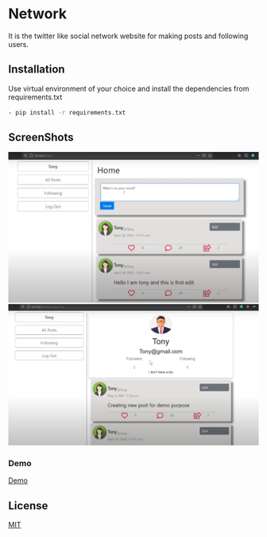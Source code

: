 # Network

It is the twitter like social network website for making posts and following users.


## Installation

Use virtual environment of your choice and install the dependencies from requirements.txt

```bash
- pip install -r requirements.txt
```



## ScreenShots
![first](images/Screenshot%202022-07-22%20082455.jpg?raw=true "Title")
![second](images/Screenshot%202022-07-22%20082545.jpg?raw=true "Title")

### Demo 
[Demo](https://www.youtube.com/watch?v=v8HiofgyMVA)
## License
[MIT](https://choosealicense.com/licenses/mit/)